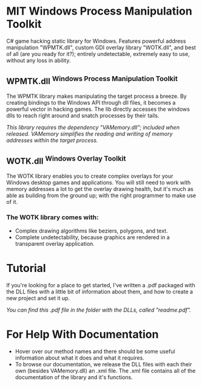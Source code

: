 # MIT Windows Process Manipulation Toolkit
C# game hacking static library for Windows. Features powerful address manipulation "WPMTK.dll", custom GDI overlay library "WOTK.dll", and best of all (are you ready for it?); entirely undetectable, extremely easy to use, without any loss in ability.

## WPMTK.dll <sup>Windows Process Manipulation Toolkit</sup>
The WPMTK library makes manipulating the target process a breeze. By creating bindings to the Windows API through dll files, it becomes a powerful vector in hacking games. The lib directly accesses the windows dlls to reach right around and snatch processes by their tails.

_This library requires the dependency "VAMemory.dll"; included when released. VAMemory simplifies the reading and writing of memory addresses within the target process._

## WOTK.dll <sup>Windows Overlay Toolkit</sup>
The WOTK library enables you to create complex overlays for your Windows desktop games and applications. You will still need to work with memory addresses a lot to get the overlay drawing health, but it's much as able as building from the ground up; with the right programmer to make use of it.

### The WOTK library comes with:
* Complex drawing algorithms like beziers, polygons, and text.
* Complete undetectability, because graphics are rendered in a transparent overlay application.

# Tutorial
If you're looking for a place to get started, I've written a .pdf packaged with the DLL files with a little bit of information about them, and how to create a new project and set it up.

_You can find this .pdf file in the folder with the DLLs, called "readme.pdf"._

# For Help With Documentation
* Hover over our method names and there should be some useful information about what it does and what it requires.
* To browse our documentation, we release the DLL files with each their own (besides VAMemory.dll) an .xml file. The .xml file contains all of the documentation of the library and it's functions.
